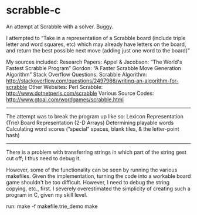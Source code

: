 scrabble-c
==========

An attempt at Scrabble with a solver. Buggy.


I attempted to “Take in a representation of a Scrabble board (include triple letter and word squares, etc) which may already have letters on the board, and return the best possible next move (adding just one word to the board)”

My sources included:
Research Papers:
Appel & Jacobson: “The World's Fastest Scrabble Program”
Gordon: “A Faster Scrabble Move Generation Algorithm”
Stack Overflow Questions:
Scrabble Algorithm: http://stackoverflow.com/questions/2497986/writing-an-algorithm-for-scrabble
Other Websites:
Perl Scrabble: http://www.dotnetperls.com/scrabble
Various Source Codes: http://www.gtoal.com/wordgames/scrabble.html


---------

The attempt was to break the program up like so:
Lexicon Representation (Trie)
Board Representation (2-D Arrays)
Determining playable words
Calculating word scores (“special” spaces, blank tiles, & the letter-point hash)

---------

There is a problem with transferring strings in which part of the string gest cut off; I thus need to debug it.

However, some of the functionality can be seen by running the various makefiles. Given the implementation, turning the code into a workable board game shouldn't be too difficult. However, I need to debug the string copying, etc., first. I severely overestimated the simplicity of creating such a program in C, given my skill level. 


run:
make -f makefile.trie_demo
make
